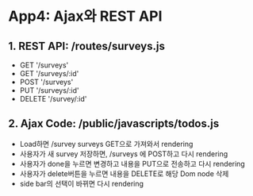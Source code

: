 # App4: Ajax와 REST API


## 1. REST API: /routes/surveys.js
- GET '/surveys'
- GET '/surveys/:id'
- POST '/surveys'
- PUT '/surveys/:id'
- DELETE '/survey/:id'

## 2. Ajax Code: /public/javascripts/todos.js
- Load하면 /survey surveys GET으로 가져와서 rendering
- 사용자가 새 survey 저장하면, /surveys 에 POST하고 다시 rendering
- 사용자가 done을 누르면 변경하고 내용을 PUT으로 전송하고 다시 rendering
- 사용자가 delete버튼을 누르면 내용을 DELETE로 해당 Dom node 삭제
- side bar의 선택이 바뀌면 다시 rendering
